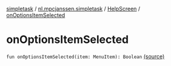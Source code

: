 [simpletask](../../index.md) / [nl.mpcjanssen.simpletask](../index.md) / [HelpScreen](index.md) / [onOptionsItemSelected](.)

# onOptionsItemSelected

`fun onOptionsItemSelected(item: MenuItem): Boolean` [(source)](https://github.com/mpcjanssen/simpletask-android/blob/master/src/main/java/nl/mpcjanssen/simpletask/HelpScreen.kt#L105)